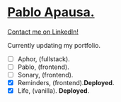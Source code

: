 # [Pablo Apausa.](https://apausa.dev)
[Contact me on LinkedIn!](https://www.linkedin.com/in/apausa/)

Currently updating my portfolio.
- [ ] Aphor, (fullstack).
- [ ] Pablo, (frontend).
- [ ] Sonary, (frontend).
- [x] Reminders, (frontend).**Deployed**.
- [x] Life, (vanilla). **Deployed**.

